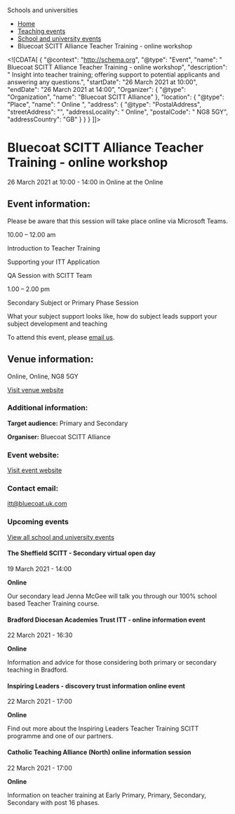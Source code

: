 Schools and universities

*   [Home](/)
*   [Teaching events](/teaching-events)
*   [School and university events](/teaching-events/training-provider-events)
*   Bluecoat SCITT Alliance Teacher Training - online workshop

<!\[CDATA\[ { "@context": "http://schema.org", "@type": "Event", "name": " Bluecoat SCITT Alliance Teacher Training - online workshop", "description": " Insight into teacher training; offering support to potential applicants and answering any questions.", "startDate": "26 March 2021 at 10:00", "endDate": "26 March 2021 at 14:00", "Organizer": { "@type": "Organization", "name": "Bluecoat SCITT Alliance" }, "location": { "@type": "Place", "name": " Online ", "address": { "@type": "PostalAddress", "streetAddress": "", "addressLocality": " Online", "postalCode": " NG8 5GY", "addressCountry": "GB" } } } \]\]>

Bluecoat SCITT Alliance Teacher Training - online workshop
==========================================================

26 March 2021 at 10:00 - 14:00 in Online at the Online

Event information:
------------------

Please be aware that this session will take place online via Microsoft Teams.

10.00 – 12.00 am

Introduction to Teacher Training

Supporting your ITT Application

QA Session with SCITT Team

1.00 – 2.00 pm

Secondary Subject or Primary Phase Session

What your subject support looks like, how do subject leads support your subject development and teaching

To attend this event, please [email us](mailto:itt@bluecoat.uk.com).

Venue information:
------------------

Online, Online, NG8 5GY

[Visit venue website](https://www.bluecoatscittalliance.uk.com/ "Online")

### Additional information:

**Target audience:** Primary and Secondary

**Organiser:** Bluecoat SCITT Alliance

### Event website:

[Visit event website](https://www.bluecoatscittalliance.uk.com/)

### Contact email:

[itt@bluecoat.uk.com](mailto:itt@bluecoat.uk.com)

### Upcoming events

[View all school and university events](/teaching-events/training-provider-events)

[](/teaching-events/training-provider-events/210319-the-sheffield-scitt-secondary-virtual-open-day)

#### The Sheffield SCITT - Secondary virtual open day

19 March 2021 - 14:00

**Online**

Our secondary lead Jenna McGee will talk you through our 100% school based Teacher Training course.

[](/teaching-events/training-provider-events/210322-bradford-diocesan-academies-trust-itt-online-information-event)

#### Bradford Diocesan Academies Trust ITT - online information event

22 March 2021 - 16:30

**Online**

Information and advice for those considering both primary or secondary teaching in Bradford.

[](/teaching-events/training-provider-events/210322-inspiring-leaders-discovery-trust-information-online-event)

#### Inspiring Leaders - discovery trust information online event

22 March 2021 - 17:00

**Online**

Find out more about the Inspiring Leaders Teacher Training SCITT programme and one of our partners.

[](/teaching-events/training-provider-events/210322-catholic-teaching-alliance-north-online-information-session)

#### Catholic Teaching Alliance (North) online information session

22 March 2021 - 17:00

**Online**

Information on teacher training at Early Primary, Primary, Secondary, Secondary with post 16 phases.